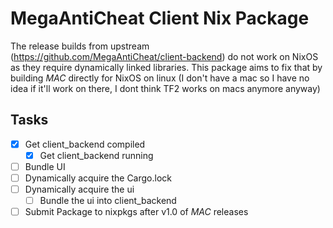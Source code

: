 # MegaAntiCheat Client Nix Package

The release builds from upstream (https://github.com/MegaAntiCheat/client-backend) do not work on NixOS as they require dynamically linked libraries. This package aims to fix that by building _MAC_ directly for NixOS on linux (I don't have a mac so I have no idea if it'll work on there, I dont think TF2 works on macs anymore anyway)

## Tasks
- [x] Get client_backend compiled
  - [x] Get client_backend running
- [ ] Bundle UI
- [ ] Dynamically acquire the Cargo.lock
- [ ] Dynamically acquire the ui
  - [ ] Bundle the ui into client_backend
- [ ] Submit Package to nixpkgs after v1.0 of _MAC_ releases
